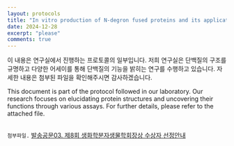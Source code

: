 ```yaml
---
layout: protocols
title: "In vitro production of N-degron fused proteins and its application"
date: 2024-12-28
excerpt: "please"
comments: true
---
```


이 내용은 연구실에서 진행하는 프로토콜의 일부입니다. 저희 연구실은 단백질의 구조를 규명하고 다양한 어세이를 통해 단백질의 기능을 밝히는 연구를 수행하고 있습니다. 자세한 내용은 첨부된 파일을 확인해주시면 감사하겠습니다.<br/>

This document is part of the protocol followed in our laboratory. Our research focuses on elucidating protein structures and uncovering their functions through various assays. For further details, please refer to the attached file.
<br/>
<br/>

`첨부파일.` [발송공문03. 제8회 생화학분자생물학회장상 수상자 선정안내](/assets/1-s2.0-S0076687923000587.pdf.pdf)
